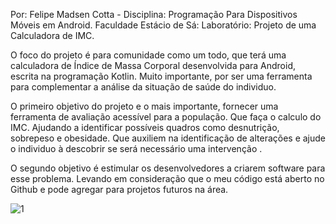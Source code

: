 Por: Felipe Madsen Cotta  - Disciplina: Programação Para Dispositivos Móveis em Android. Faculdade Estácio de Sá: Laboratório: Projeto de uma Calculadora de IMC.

O foco do projeto é para comunidade como um todo, que terá uma calculadora de Índice de Massa Corporal desenvolvida para Android, escrita na programação Kotlin. Muito importante, por ser uma ferramenta para complementar a análise da situação de saúde do individuo.

O primeiro objetivo do projeto e o mais importante, fornecer uma ferramenta de avaliação acessível para a população.  Que faça o calculo do IMC. Ajudando a identificar possíveis quadros como desnutrição, sobrepeso e obesidade. Que auxiliem na identificação de alterações e ajude o individuo à descobrir se será necessário uma intervenção .

O segundo objetivo é estimular os desenvolvedores a criarem software para esse problema.  Levando em consideração que o meu código está aberto no Github e pode agregar para projetos futuros na área.




![1](https://github.com/user-attachments/assets/16ae0bc9-d47c-4e13-815e-b0f903557d87)


      






